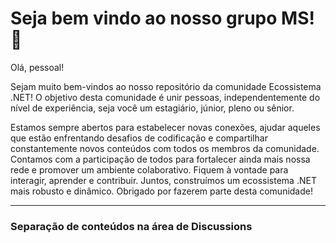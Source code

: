 # Seja bem vindo ao nosso grupo MS! 💙

Olá, pessoal!

Sejam muito bem-vindos ao nosso repositório da comunidade Ecossistema .NET! O objetivo desta comunidade é unir pessoas, independentemente do nível de experiência, seja você um estagiário, júnior, pleno ou sênior.

Estamos sempre abertos para estabelecer novas conexões, ajudar aqueles que estão enfrentando desafios de codificação e compartilhar constantemente novos conteúdos com todos os membros da comunidade. Contamos com a participação de todos para fortalecer ainda mais nossa rede e promover um ambiente colaborativo.
Fiquem à vontade para interagir, aprender e contribuir. Juntos, construímos um ecossistema .NET mais robusto e dinâmico. Obrigado por fazerem parte desta comunidade!



---

### Separação de conteúdos na área de Discussions


